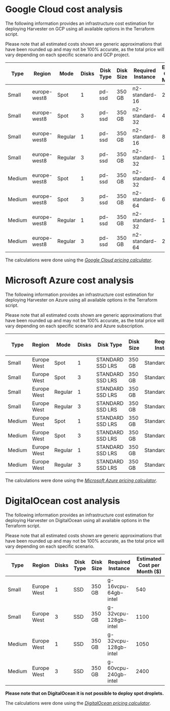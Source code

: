 # Google Cloud cost analysis

The following information provides an infrastructure cost estimation for deploying Harvester on GCP using all available options in the Terraform script.

Please note that all estimated costs shown are generic approximations that have been rounded up and may not be 100% accurate, as the total price will vary depending on each specific scenario and GCP project.

| Type   | Region       |  Mode   |  Disks |  Disk Type |  Disk Size |  Required Instance | Estimated Cost per Month ($)     |
|--------|--------------|---------|--------|------------|------------|--------------------|----------------------------------|
| Small  | europe-west8 | Spot    | 1      | pd-ssd     | 350 GB     | n2-standard-16     | 250                              |
| Small  | europe-west8 | Spot    | 3      | pd-ssd     | 350 GB     | n2-standard-32     | 400                              |
| Small  | europe-west8 | Regular | 1      | pd-ssd     | 350 GB     | n2-standard-16     | 800                              |
| Small  | europe-west8 | Regular | 3      | pd-ssd     | 350 GB     | n2-standard-32     | 1500                             |
| Medium | europe-west8 | Spot    | 1      | pd-ssd     | 350 GB     | n2-standard-32     | 400                              |
| Medium | europe-west8 | Spot    | 3      | pd-ssd     | 350 GB     | n2-standard-64     | 600                              |
| Medium | europe-west8 | Regular | 1      | pd-ssd     | 350 GB     | n2-standard-32     | 1500                             |
| Medium | europe-west8 | Regular | 3      | pd-ssd     | 350 GB     | n2-standard-64     | 2800                             |

The calculations were done using the *[Google Cloud pricing calculator](https://cloud.google.com/calculator)*.

# Microsoft Azure cost analysis

The following information provides an infrastructure cost estimation for deploying Harvester on Azure using all available options in the Terraform script.

Please note that all estimated costs shown are generic approximations that have been rounded up and may not be 100% accurate, as the total price will vary depending on each specific scenario and Azure subscription.

| Type   | Region      |  Mode   |  Disks | Disk Type         |  Disk Size | Required Instance | Estimated Cost per Month ($) |
|--------|-------------|---------|--------|-------------------|------------|-------------------|------------------------------|
| Small  | Europe West | Spot    | 1      | STANDARD SSD LRS  | 350 GB     | Standard_D16_v5   | 200                          |
| Small  | Europe West | Spot    | 3      | STANDARD SSD LRS  | 350 GB     | Standard_D32_v5   | 350                          |
| Small  | Europe West | Regular | 1      | STANDARD SSD LRS  | 350 GB     | Standard_D16_v5   | 750                          |
| Small  | Europe West | Regular | 3      | STANDARD SSD LRS  | 350 GB     | Standard_D32_v5   | 1500                         |
| Medium | Europe West | Spot    | 1      | STANDARD SSD LRS  | 350 GB     | Standard_D32_v5   | 300                          |
| Medium | Europe West | Spot    | 3      | STANDARD SSD LRS  | 350 GB     | Standard_D64_v5   | 550                          |
| Medium | Europe West | Regular | 1      | STANDARD SSD LRS  | 350 GB     | Standard_D32_v5   | 1350                         |
| Medium | Europe West | Regular | 3      | STANDARD SSD LRS  | 350 GB     | Standard_D64_v5   | 2800                         |

The calculations were done using the *[Microsoft Azure pricing calculator](https://azure.microsoft.com/en-us/pricing/calculator/?service=spot-advisor)*.

# DigitalOcean cost analysis

The following information provides an infrastructure cost estimation for deploying Harvester on DigitalOcean using all available options in the Terraform script.

Please note that all estimated costs shown are generic approximations that have been rounded up and may not be 100% accurate, as the total price will vary depending on each specific scenario.

| Type   | Region      |  Disks | Disk Type | Disk Size | Required Instance    | Estimated Cost per Month ($) |
|--------|-------------|--------|-----------|-----------|----------------------|------------------------------|
| Small  | Europe West | 1      | SSD       | 350 GB    | g-16vcpu-64gb-intel  | 540                          |
| Small  | Europe West | 3      | SSD       | 350 GB    | g-32vcpu-128gb-intel | 1100                         |
| Medium | Europe West | 1      | SSD       | 350 GB    | g-32vcpu-128gb-intel | 1050                         |
| Medium | Europe West | 3      | SSD       | 350 GB    | g-60vcpu-240gb-intel | 2400                         |

**Please note that on DigitalOcean it is not possible to deploy spot droplets.**

The calculations were done using the *[DigitalOcean pricing calculator](https://www.digitalocean.com/pricing/calculator)*.
